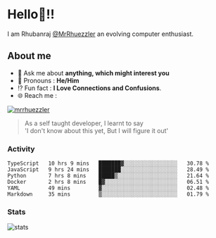 
  
  
# Hello:wave:!!
I am Rhubanraj [@MrRhuezzler](https://github.com/MrRhuezzler) an evolving computer enthusiast.

## About me
<!-- - :sparkles: I'm currently working on [**de-viz**](https://github.com/MrRhuezzler/de-viz) -->
<!-- - :sparkles: Previously worked in [**Journal Management System**](https://manuscript.psgtech.ac.in) -->
<!-- - :book: I'm currently learning **Microservices Architecture** -->
- :speech_balloon: Ask me about **anything, which might interest you**
- :man: Pronouns : **He/Him**
- :interrobang: Fun fact : **I Love Connections and Confusions**.
- :globe_with_meridians: Reach me :  
  
[![mrrhuezzler](https://img.shields.io/badge/LinkedIn-0077B5?style=for-the-badge&logo=linkedin&logoColor=white)](https://www.linkedin.com/in/mrrhuezzler/)
<!--
### Interesting things, I found :bangbang:
-->
<!--
## Skills

## Drop a, Hi !
-->

<!-- 
Quotes
>  Always we overestimate the amount of work we can do in a day,  
>  and underestimate the amount we can do in our lifetime.
-->

> As a self taught developer, I learnt to say  
> 'I don't know about this yet, But I will figure it out'

### Activity
<!--START_SECTION:waka-->

```text
TypeScript   10 hrs 9 mins   ███████▓░░░░░░░░░░░░░░░░░   30.78 %
JavaScript   9 hrs 24 mins   ███████░░░░░░░░░░░░░░░░░░   28.49 %
Python       7 hrs 8 mins    █████▒░░░░░░░░░░░░░░░░░░░   21.64 %
Docker       2 hrs 8 mins    █▓░░░░░░░░░░░░░░░░░░░░░░░   06.51 %
YAML         49 mins         ▓░░░░░░░░░░░░░░░░░░░░░░░░   02.48 %
Markdown     35 mins         ▒░░░░░░░░░░░░░░░░░░░░░░░░   01.79 %
```

<!--END_SECTION:waka-->

### Stats
![stats](https://github-readme-streak-stats.herokuapp.com/?user=MrRhuezzler)
